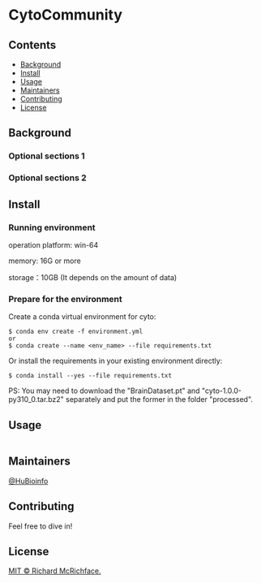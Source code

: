 # CytoCommunity

## Contents

- [Background](#background)
- [Install](#install)
- [Usage](#usage)
- [Maintainers](#maintainers)
- [Contributing](#contributing)
- [License](#license)

## Background

### Optional sections 1


### Optional sections 2


## Install

### Running environment

operation platform: win-64

memory: 16G or more

storage：10GB (It depends on the amount of data)

### Prepare for the environment 

Create a conda virtual environment for cyto:

```
$ conda env create -f environment.yml
or
$ conda create --name <env_name> --file requirements.txt
```

Or install the requirements in your existing environment directly:

```
$ conda install --yes --file requirements.txt
```

PS: You may need to download the "BrainDataset.pt" and "cyto-1.0.0-py310_0.tar.bz2" separately and put the former in the folder "processed".

## Usage

```
```
## Maintainers

[@HuBioinfo](https://github.com/huBioinfo)

## Contributing

Feel free to dive in!

## License

[MIT © Richard McRichface.](../LICENSE)
